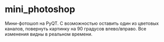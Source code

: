 # mini_photoshop
Мини-фотошоп на PyQT. С возможностью оставить один из цветовых каналов, повернуть картинку на 90 градусов влево/вправо. Все изменения видны в реальном времени.
